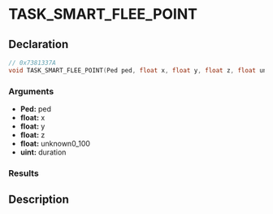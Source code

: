 # TASK_SMART_FLEE_POINT

## Declaration
```cpp
// 0x7381337A
void TASK_SMART_FLEE_POINT(Ped ped, float x, float y, float z, float unknown0_100, uint duration);
```

### Arguments
- **Ped:** ped
- **float:** x
- **float:** y
- **float:** z
- **float:** unknown0_100
- **uint:** duration

### Results

## Description
